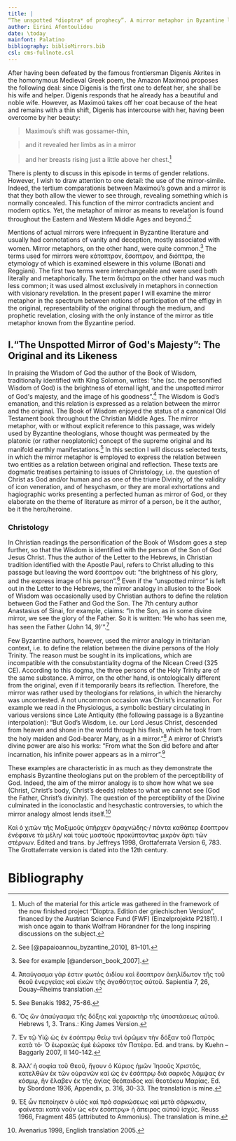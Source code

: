 ```yaml
---
title: |
“The unspotted *dioptra* of prophecy”. A mirror metaphor in Byzantine literature
author: Eirini Afentoulidou
date: \today
mainfont: Palatino
bibliography: biblioMirrors.bib
csl: cms-fullnote.csl
---
```



After having been defeated by the famous frontiersman Digenis Akrites in the homonymous Medieval Greek poem, the Amazon Maximoú proposes the following deal: since Digenis is the first one to defeat her, she shall be his wife and helper. Digenis responds that he already has a beautiful and noble wife. However, as Maximoú takes off her coat because of the heat and remains with a thin shift, Digenis has intercourse with her, having been overcome by her beauty:

>Maximou’s shift was gossamer-thin,

>and it revealed her limbs as in a mirror

>and her breasts rising just a little above her chest.[^1]

There is plenty to discuss in this episode in terms of gender relations. However, I wish to draw attention to one detail: the use of the mirror-simile. Indeed, the tertium comparationis between Maximoú’s gown and a mirror is that they both allow the viewer to see through, revealing something which is normally concealed. This function of the mirror contradicts ancient and modern optics. Yet, the metaphor of mirror as means to revelation is found throughout the Eastern and Western Middle Ages and beyond.[^3]

Mentions of actual mirrors were infrequent in Byzantine literature and usually had connotations of vanity and deception, mostly associated with women. Mirror metaphors, on the other hand, were quite common.[^2] The terms used for mirrors were κάτοπτρον, ἔσοπτρον, and διόπτρα, the etymology of which is examined elsewere in this volume (Bonati and Reggiani). The first two terms were interchangeable and were used both literally and metaphorically. The term διόπτρα on the other hand was much less common; it was used almost exclusively in metaphors in connection with visionary revelation. In the present paper I will examine the mirror metaphor in the spectrum between notions of participation of the effigy in the original, representability of the original through the medium, and prophetic revelation, closing with the only instance of the mirror as title metaphor known from the Byzantine period.

## I.“The Unspotted Mirror of God's Majesty”: The Original and its Likeness

In praising the Wisdom of God the author of the Book of Wisdom, traditionally identified with King Solomon, writes: “she (sc. the personified Wisdom of God) is the brightness of eternal light, and the unspotted mirror of God's majesty, and the image of his goodness”.[^4] The Wisdom is God’s emanation, and this relation is expressed as a relation between the mirror and the original. The Book of Wisdom enjoyed the status of a canonical Old Testament book throughout the Christian Middle Ages. The mirror metaphor, with or without explicit reference to this passage, was widely used by Byzantine theologians, whose thought was permeated by the platonic (or rather neoplatonic) concept of the supreme original and its manifold earthly manifestations.[^5] In this section I will discuss selected texts, in which the mirror metaphor is employed to express the relation between two entities as a relation between original and reflection. These texts are dogmatic treatises pertaining to issues of Christology, i.e. the question of Christ as God and/or human and as one of the triune Divinity, of the validity of icon veneration, and of hesychasm, or they are moral exhortations and hagiographic works presenting a perfected human as mirror of God, or they elaborate on the theme of literature as mirror of a person, be it the author, be it the hero/heroine.

### Christology

In Christian readings the personification of the Book of Wisdom goes a step further, so that the Wisdom is identified with the person of the Son of God Jesus Christ. Thus the author of the Letter to the Hebrews, in Christian tradition identified with the Apostle Paul, refers to Christ alluding to this passage but leaving the word ἔσοπτρον out: “the brightness of his glory, and the express image of his person”.[^6] Even if the “unspotted mirror” is left out in the Letter to the Hebrews, the mirror analogy in allusion to the Book of Wisdom was occasionally used by Christian authors to define the relation between God the Father and God the Son. The 7th century author Anastasius of Sinai, for example, claims: “In the Son, as in some divine mirror, we see the glory of the Father. So it is written: ‘He who has seen me, has seen the Father (John 14, 9)’”.[^7]

Few Byzantine authors, however, used the mirror analogy in trinitarian context, i.e. to define the relation between the divine persons of the Holy Trinity. The reason must be sought in its implications, which are incompatible with the consubstantiality dogma of the Nicean Creed (325 CE). According to this dogma, the three persons of the Holy Trinity are of the same substance. A mirror, on the other hand, is ontologically different from the original, even if it temporarily bears its reflection. Therefore, the mirror was rather used by theologians for relations, in which the hierarchy was uncontested. A not uncommon occasion was Christ’s incarnation. For example we read in the Physiologus, a symbolic bestiary circulating in various versions since Late Antiquity (the following passage is a Byzantine interpolation): “But God’s Wisdom, i.e. our Lord Jesus Christ, descended from heaven and shone in the world through his flesh, which he took from the holy maiden and God-bearer Mary, as in a mirror.”[^8] A mirror of Christ’s divine power are also his works: “From what the Son did before and after incarnation, his infinite power appears as in a mirror”.[^9]

These examples are characteristic in as much as they demonstrate the emphasis Byzantine theologians put on the problem of the perceptibility of God. Indeed, the aim of the mirror analogy is to show how what we see (Christ, Christ’s body, Christ’s deeds) relates to what we cannot see (God the Father, Christ’s divinity). The question of the perceptibility of the Divine culminated in the iconoclastic and hesychastic controversies, to which the mirror analogy almost lends itself.[^10]



[^1]:Much of the material for this article was gathered in the framework of the now finished project “Dioptra. Edition der griechischen Version”, financed by the Austrian Science Fund (FWF) (Einzelprojekte P21811). I wish once again to thank Wolfram Hörandner for the long inspiring discussions on the subject.

Καὶ ὁ χιτὼν τῆς Μαξιμοῦς ὑπῆρχεν ἀραχνώδης·/ πάντα καθάπερ ἔσοπτρον ἐνέφαινε τὰ μέλη/ καὶ τοὺς μαστοὺς προκύπτοντας μικρὸν ἄρτι τῶν στέρνων. Edited and trans. by Jeffreys 1998, Grottaferrata Version 6, 783. The Grottaferrate version is dated into the 12th century.

[^2]: See for example [@anderson_book_2007].

[^3]: See [@papaioannou_byzantine_2010], 81–101.

[^4]: Ἀπαύγασμα γάρ ἐστιν φωτὸς ἀιδίου καὶ ἔσοπτρον ἀκηλίδωτον τῆς τοῦ θεοῦ ἐνεργείας καὶ εἰκὼν τῆς ἀγαθότητος αὐτοῦ. Sapientia 7, 26, Douay–Rheims translation.

[^5]: See Benakis 1982, 75-86.

[^6]: Ὃς ὢν ἀπαύγασμα τῆς δόξης καὶ χαρακτὴρ τῆς ὑποστάσεως αὐτοῦ. Hebrews 1, 3. Trans.: King James Version.

[^7]: Ἐν τῷ Υἱῷ ὡς ἐν ἐσόπτρῳ θείῳ τινὶ ὁρῶμεν τὴν δόξαν τοῦ Πατρὸς κατὰ τό· Ὁ ἑωρακὼς ἐμὲ ἑώρακε τὸν Πατέρα. Ed. and trans. by Kuehn – Baggarly 2007, II 140-142.

[^8]: Ἀλλ’ ἡ σοφία τοῦ Θεοῦ, ἤγουν ὁ Κύριος ἡμῶν Ἰησοῦς Χριστός, κατελθὼν ἐκ τῶν οὐρανῶν καὶ ὡς ἐν ἐσόπτρῳ διὰ σαρκὸς λάμψας ἐν κόσμῳ, ἣν ἔλαβεν ἐκ τῆς ἁγίας θεόπαιδος καὶ θεοτόκου Μαρίας. Ed. by Sbordone 1936, Appendix, p. 316, 30-33. The translation is mine.

[^9]: Ἐξ ὧν πεποίηκεν ὁ υἱὸς καὶ πρὸ σαρκώσεως καὶ μετὰ σάρκωσιν, φαίνεται κατὰ νοῦν ὡς «ἐν ἐσόπτρῳ» ἡ ἄπειρος αὐτοῦ ἰσχύς. Reuss 1966, Fragment 485 (attributed to Ammonius). The translation is mine.

[^10]: Avenarius 1998, English translation 2005.

# Bibliography
